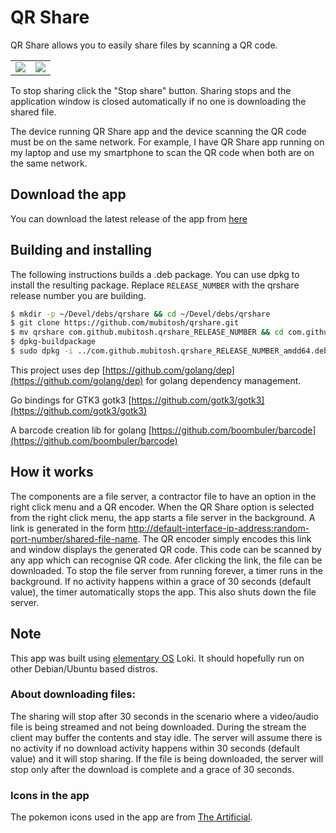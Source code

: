 # QR Share

QR Share allows you to easily share files by scanning a QR code.

<table cellspacing="0" cellpadding="0" style="border:none">
	<tr>
		<td><img src="https://raw.githubusercontent.com/mubitosh/qrshare/master/data/screenshot-main-window.png"></td>
		<td><img src="https://raw.githubusercontent.com/mubitosh/qrshare/master/data/screenshot-qr-window.png"></td>
	</tr>
</table>

To stop sharing click the "Stop share" button. Sharing stops and the application window is closed automatically if no one is downloading the shared file.

The device running QR Share app and the device scanning the QR code must be on the same network. For example, I have QR Share app running on my laptop and use my smartphone to scan the QR code when both are on the same network.

## Download the app

You can download the latest release of the app from [here](https://github.com/mubitosh/qrshare/releases)

## Building and installing

The following instructions builds a .deb package. You can use dpkg to install the resulting package.
Replace `RELEASE_NUMBER` with the qrshare release number you are building.

```bash
$ mkdir -p ~/Devel/debs/qrshare && cd ~/Devel/debs/qrshare
$ git clone https://github.com/mubitosh/qrshare.git
$ mv qrshare com.github.mubitosh.qrshare_RELEASE_NUMBER && cd com.github.mubitosh.qrshare_RELEASE_NUMBER
$ dpkg-buildpackage
$ sudo dpkg -i ../com.github.mubitosh.qrshare_RELEASE_NUMBER_amdd64.deb
```

This project uses dep [https://github.com/golang/dep](https://github.com/golang/dep) for golang dependency management.

Go bindings for GTK3 gotk3 [https://github.com/gotk3/gotk3](https://github.com/gotk3/gotk3)

A barcode creation lib for golang [https://github.com/boombuler/barcode](https://github.com/boombuler/barcode)

## How it works

The components are a file server, a contractor file to have an option in the right click menu and a QR encoder. When the QR Share option is selected from the right click menu, the app starts a file server in the background. A link is generated in the form [http://default-interface-ip-address:random-port-number/shared-file-name](#how-it-works). The QR encoder simply encodes this link and window displays the generated QR code. This code can be scanned by any app which can recognise QR code. Afer clicking the link, the file can be downloaded. To stop the file server from running forever, a timer runs in the background. If no activity happens within a grace of 30 seconds (default value), the timer automatically stops the app. This also shuts down the file server.

## Note

This app was built using [elementary OS](https://elementary.io) Loki. It should hopefully run on other Debian/Ubuntu based distros.

### About downloading files:

The sharing will stop after 30 seconds in the scenario where a video/audio file is being streamed and not being downloaded. During the stream the client may buffer the contents and stay idle. The server will assume there is no activity if no download activity happens within 30 seconds (default value) and it will stop sharing.
If the file is being downloaded, the server will stop only after the download is complete and a grace of 30 seconds.

### Icons in the app

The pokemon icons used in the app are from [The Artificial](http://theartificial.nl/pokemonicons/).
